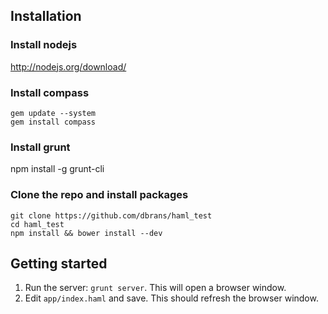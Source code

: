 ## Installation

### Install nodejs
http://nodejs.org/download/

### Install compass 
```
gem update --system
gem install compass
```

### Install grunt
npm install -g grunt-cli

### Clone the repo and install packages
```
git clone https://github.com/dbrans/haml_test
cd haml_test
npm install && bower install --dev
```

## Getting started
1. Run the server: ```grunt server```. This will open a browser window.
2. Edit ```app/index.haml``` and save. This should refresh the browser window.
